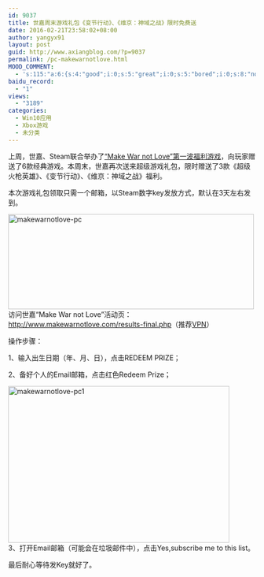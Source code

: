 ```yaml
---
id: 9037
title: 世嘉周末游戏礼包《变节行动》、《维京：神域之战》限时免费送
date: 2016-02-21T23:58:02+08:00
author: yangyx91
layout: post
guid: http://www.axiangblog.com/?p=9037
permalink: /pc-makewarnotlove.html
MOOD_COMMENT:
  - 's:115:"a:6:{s:4:"good";i:0;s:5:"great";i:0;s:5:"bored";i:0;s:8:"nonsense";i:0;s:13:"notunderstand";i:0;s:7:"passing";i:0;}";'
baidu_record:
  - "1"
views:
  - "3189"
categories:
  - Win10应用
  - Xbox游戏
  - 未分类
---
```

上周，世嘉、Steam联合举办了<a href="http://www.axiangblog.com/sega-steam-sales.html" target="_blank"  rel="nofollow" >“Make War not Love”第一波福利游戏</a>，向玩家赠送了6款经典游戏。本周末，世嘉再次送来超级游戏礼包，限时赠送了3款《超级火枪英雄》、《变节行动》、《维京：神域之战》福利。

本次游戏礼包领取只需一个邮箱，以Steam数字key发放方式，默认在3天左右发到。

<a href="http://www.axiangblog.com/pc-makewarnotlove.html/makewarnotlove-pc" rel="attachment wp-att-9038" target="_blank"  rel="nofollow" ><img loading="lazy" class="aligncenter size-full wp-image-9038" src="http://www.axiangblog.com/wp-content/uploads/2016/02/makewarnotlove-pc.jpg" alt="makewarnotlove-pc" width="500" height="193" /></a>  
访问世嘉“Make War not Love”活动页：<a href="http://www.makewarnotlove.com/results-final.php" target="_blank" rel="nofollow" >http://www.makewarnotlove.com/results-final.php</a>（推荐<a href="http://free.vpn.wwdhz.com" target="_blank" rel="nofollow" >VPN</a>）

操作步骤：

1、输入出生日期（年、月、日），点击REDEEM PRIZE；

2、备好个人的Email邮箱，点击红色Redeem Prize；

<a href="http://www.axiangblog.com/pc-makewarnotlove.html/makewarnotlove-pc1" rel="attachment wp-att-9039" target="_blank"  rel="nofollow" ><img loading="lazy" class="aligncenter size-full wp-image-9039" src="http://www.axiangblog.com/wp-content/uploads/2016/02/makewarnotlove-pc1.jpg" alt="makewarnotlove-pc1" width="450" height="318" /></a>  
3、打开Email邮箱（可能会在垃圾邮件中），点击Yes,subscribe me to this list。

最后耐心等待发Key就好了。
